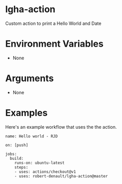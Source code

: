 # lgha-action
Custom action to print a Hello World and Date 

# Environment Variables
- None

# Arguments
- None

# Examples
Here's an example workflow that uses the the action.  

```
name: Hello world - RJD

on: [push]

jobs:
  build:
    runs-on: ubuntu-latest
    steps:
    - uses: actions/checkout@v1
    - uses: robert-denault/lgha-action@master
```

